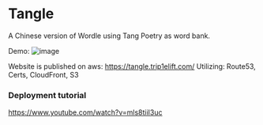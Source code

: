 # Tangle
A Chinese version of Wordle using Tang Poetry as word bank.

Demo: ![image](https://user-images.githubusercontent.com/43707388/156493083-53ffd93f-38ed-4a6a-a8cd-ed60e36262d2.png)

Website is published on aws: https://tangle.trip1elift.com/
Utilizing: Route53, Certs, CloudFront, S3

### Deployment tutorial
https://www.youtube.com/watch?v=mls8tiiI3uc
